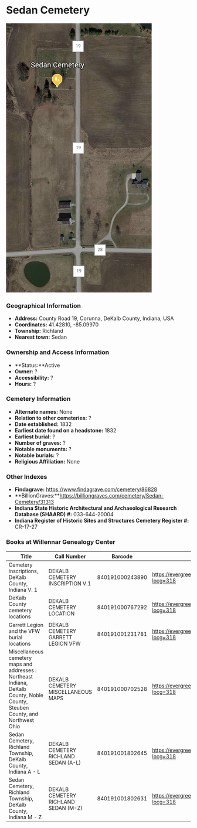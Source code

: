 # Sedan Cemetery

![Sedan Cemetery on Google Earth](https://github.com/FyoAtEPL/DeKalbCemeteries/blob/main/images/mapImages/SedanEarth.png "Sedan Cemetery on Google Earth")

### Geographical Information
- **Address:** County Road 19, Corunna, DeKalb County, Indiana, USA
- **Coordinates:** 41.42810, -85.09970
- **Township:** Richland
- **Nearest town:** Sedan

### Ownership and Access Information
- **Status:**Active
- **Owner:** ?
- **Accessibility:** ?
- **Hours:** ?

### Cemetery Information
- **Alternate names:** None
- **Relation to other cemeteries:** ?
- **Date established:** 1832
- **Earliest date found on a headstone:** 1832
- **Earliest burial:** ?
- **Number of graves:** ?
- **Notable monuments:** ?
- **Notable burials:** ?
- **Religious Affiliation:** None

### Other Indexes
- **Findagrave:** https://www.findagrave.com/cemetery/86828
- **BillionGraves:**https://billiongraves.com/cemetery/Sedan-Cemetery/31313
- **Indiana State Historic Architectural and Archaeological Research Database (SHAARD) #:** 033-644-20004
- **Indiana Register of Historic Sites and Structures Cemetery Register #:** CR-17-27

### Books at Willennar Genealogy Center

| Title | Call Number | Barcode | Evergreen Record |
| ------------ | ------------ | ------------ | ------------ |
| Cemetery inscriptions, DeKalb County, Indiana V. 1 | DEKALB CEMETERY INSCRIPTION V.1 | 840191000243890 | https://evergreen.lib.in.us/eg/opac/record/20697937?locg=318 
| DeKalb County cemetery locations | DEKALB CEMETERY LOCATION | 840191000767292 | https://evergreen.lib.in.us/eg/opac/record/20670319?locg=318 |
| Garrett Legion and the VFW burial locations | DEKALB CEMETERY GARRETT LEGION VFW | 840191001231781 | https://evergreen.lib.in.us/eg/opac/record/20670193?locg=318 |
| Miscellaneous cemetery maps and addresses : Northeast Indiana, DeKalb County, Noble County, Steuben County, and Northwest Ohio | DEKALB CEMETERY MISCELLANEOUS MAPS | 840191000702528 | https://evergreen.lib.in.us/eg/opac/record/20673421?locg=318 |
| Sedan Cemetery, Richland Township, DeKalb County, Indiana A - L | DEKALB CEMETERY RICHLAND SEDAN (A-L) | 840191001802645 | https://evergreen.lib.in.us/eg/opac/record/20692577?locg=318 |
| Sedan Cemetery, Richland Township, DeKalb County, Indiana M - Z | DEKALB CEMETERY RICHLAND SEDAN (M-Z) | 840191001802631 | https://evergreen.lib.in.us/eg/opac/record/20692577?locg=318 |
